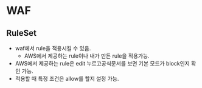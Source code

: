 # WAF 

## RuleSet

- waf에서 rule을 적용시킬 수 있음.
  - AWS에서 제공하는 rule이나 내가 만든 rule을 적용가능.
- AWS에서 제공하는 rule은 edit 누르고공식문서를 보면 기본 모드가 block인지 확인 가능.
- 적용할 때 특정 조건은 allow를 할지 설정 가능.